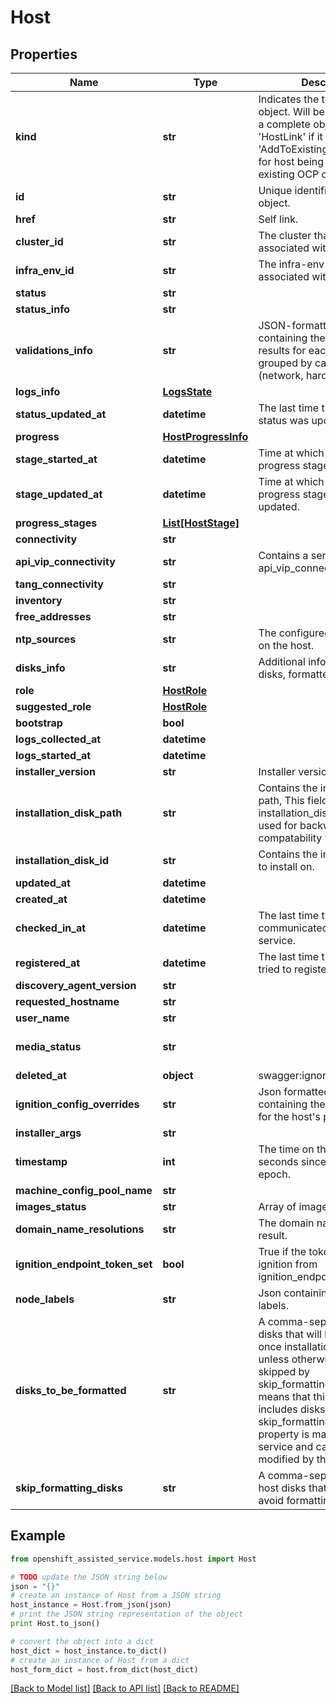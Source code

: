 # Host


## Properties
Name | Type | Description | Notes
------------ | ------------- | ------------- | -------------
**kind** | **str** | Indicates the type of this object. Will be &#39;Host&#39; if this is a complete object or &#39;HostLink&#39; if it is just a link, or &#39;AddToExistingClusterHost&#39; for host being added to existing OCP cluster, or  | 
**id** | **str** | Unique identifier of the object. | 
**href** | **str** | Self link. | 
**cluster_id** | **str** | The cluster that this host is associated with. | [optional] 
**infra_env_id** | **str** | The infra-env that this host is associated with. | [optional] 
**status** | **str** |  | 
**status_info** | **str** |  | 
**validations_info** | **str** | JSON-formatted string containing the validation results for each validation id grouped by category (network, hardware, etc.) | [optional] 
**logs_info** | [**LogsState**](LogsState.md) |  | [optional] 
**status_updated_at** | **datetime** | The last time that the host status was updated. | [optional] 
**progress** | [**HostProgressInfo**](HostProgressInfo.md) |  | [optional] 
**stage_started_at** | **datetime** | Time at which the current progress stage started. | [optional] 
**stage_updated_at** | **datetime** | Time at which the current progress stage was last updated. | [optional] 
**progress_stages** | [**List[HostStage]**](HostStage.md) |  | [optional] 
**connectivity** | **str** |  | [optional] 
**api_vip_connectivity** | **str** | Contains a serialized api_vip_connectivity_response | [optional] 
**tang_connectivity** | **str** |  | [optional] 
**inventory** | **str** |  | [optional] 
**free_addresses** | **str** |  | [optional] 
**ntp_sources** | **str** | The configured NTP sources on the host. | [optional] 
**disks_info** | **str** | Additional information about disks, formatted as JSON. | [optional] 
**role** | [**HostRole**](HostRole.md) |  | [optional] 
**suggested_role** | [**HostRole**](HostRole.md) |  | [optional] 
**bootstrap** | **bool** |  | [optional] 
**logs_collected_at** | **datetime** |  | [optional] 
**logs_started_at** | **datetime** |  | [optional] 
**installer_version** | **str** | Installer version. | [optional] 
**installation_disk_path** | **str** | Contains the inventory disk path, This field is replaced by installation_disk_id field and used for backward compatability with the old UI. | [optional] 
**installation_disk_id** | **str** | Contains the inventory disk id to install on. | [optional] 
**updated_at** | **datetime** |  | [optional] 
**created_at** | **datetime** |  | [optional] 
**checked_in_at** | **datetime** | The last time the host&#39;s agent communicated with the service. | [optional] 
**registered_at** | **datetime** | The last time the host&#39;s agent tried to register in the service. | [optional] 
**discovery_agent_version** | **str** |  | [optional] 
**requested_hostname** | **str** |  | [optional] 
**user_name** | **str** |  | [optional] 
**media_status** | **str** |  | [optional] [default to 'connected']
**deleted_at** | **object** | swagger:ignore | [optional] 
**ignition_config_overrides** | **str** | Json formatted string containing the user overrides for the host&#39;s pointer ignition | [optional] 
**installer_args** | **str** |  | [optional] 
**timestamp** | **int** | The time on the host as seconds since the Unix epoch. | [optional] 
**machine_config_pool_name** | **str** |  | [optional] 
**images_status** | **str** | Array of image statuses. | [optional] 
**domain_name_resolutions** | **str** | The domain name resolution result. | [optional] 
**ignition_endpoint_token_set** | **bool** | True if the token to fetch the ignition from ignition_endpoint_url is set. | [optional] 
**node_labels** | **str** | Json containing node&#39;s labels. | [optional] 
**disks_to_be_formatted** | **str** | A comma-separated list of disks that will be formatted once installation begins, unless otherwise set to be skipped by skip_formatting_disks. This means that this list also includes disks that appear in skip_formatting_disks. This property is managed by the service and cannot be modified by the user. | [optional] 
**skip_formatting_disks** | **str** | A comma-seperated list of host disks that the service will avoid formatting. | [optional] 

## Example

```python
from openshift_assisted_service.models.host import Host

# TODO update the JSON string below
json = "{}"
# create an instance of Host from a JSON string
host_instance = Host.from_json(json)
# print the JSON string representation of the object
print Host.to_json()

# convert the object into a dict
host_dict = host_instance.to_dict()
# create an instance of Host from a dict
host_form_dict = host.from_dict(host_dict)
```
[[Back to Model list]](../README.md#documentation-for-models) [[Back to API list]](../README.md#documentation-for-api-endpoints) [[Back to README]](../README.md)


